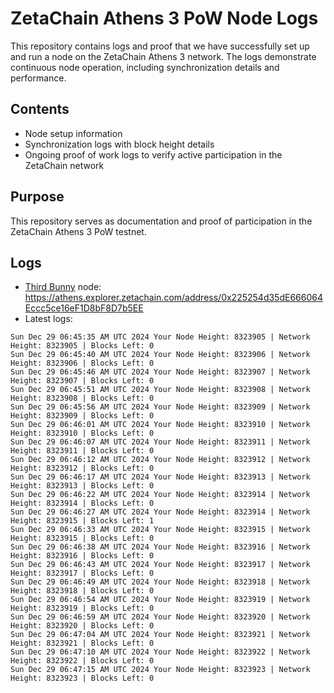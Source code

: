 # ZetaChain Athens 3 PoW Node Logs
This repository contains logs and proof that we have successfully set up and run a node on the ZetaChain Athens 3 network. The logs demonstrate continuous node operation, including synchronization details and performance.

## Contents
- Node setup information
- Synchronization logs with block height details
- Ongoing proof of work logs to verify active participation in the ZetaChain network

## Purpose
This repository serves as documentation and proof of participation in the ZetaChain Athens 3 PoW testnet.

## Logs

- [Third Bunny](https://thirdbunny.xyz/) node: https://athens.explorer.zetachain.com/address/0x225254d35dE666064Eccc5ce16eF1D8bF8D7b5EE
- Latest logs:
```
Sun Dec 29 06:45:35 AM UTC 2024 Your Node Height: 8323905 | Network Height: 8323905 | Blocks Left: 0
Sun Dec 29 06:45:40 AM UTC 2024 Your Node Height: 8323906 | Network Height: 8323906 | Blocks Left: 0
Sun Dec 29 06:45:46 AM UTC 2024 Your Node Height: 8323907 | Network Height: 8323907 | Blocks Left: 0
Sun Dec 29 06:45:51 AM UTC 2024 Your Node Height: 8323908 | Network Height: 8323908 | Blocks Left: 0
Sun Dec 29 06:45:56 AM UTC 2024 Your Node Height: 8323909 | Network Height: 8323909 | Blocks Left: 0
Sun Dec 29 06:46:01 AM UTC 2024 Your Node Height: 8323910 | Network Height: 8323910 | Blocks Left: 0
Sun Dec 29 06:46:07 AM UTC 2024 Your Node Height: 8323911 | Network Height: 8323911 | Blocks Left: 0
Sun Dec 29 06:46:12 AM UTC 2024 Your Node Height: 8323912 | Network Height: 8323912 | Blocks Left: 0
Sun Dec 29 06:46:17 AM UTC 2024 Your Node Height: 8323913 | Network Height: 8323913 | Blocks Left: 0
Sun Dec 29 06:46:22 AM UTC 2024 Your Node Height: 8323914 | Network Height: 8323914 | Blocks Left: 0
Sun Dec 29 06:46:27 AM UTC 2024 Your Node Height: 8323914 | Network Height: 8323915 | Blocks Left: 1
Sun Dec 29 06:46:33 AM UTC 2024 Your Node Height: 8323915 | Network Height: 8323915 | Blocks Left: 0
Sun Dec 29 06:46:38 AM UTC 2024 Your Node Height: 8323916 | Network Height: 8323916 | Blocks Left: 0
Sun Dec 29 06:46:43 AM UTC 2024 Your Node Height: 8323917 | Network Height: 8323917 | Blocks Left: 0
Sun Dec 29 06:46:49 AM UTC 2024 Your Node Height: 8323918 | Network Height: 8323918 | Blocks Left: 0
Sun Dec 29 06:46:54 AM UTC 2024 Your Node Height: 8323919 | Network Height: 8323919 | Blocks Left: 0
Sun Dec 29 06:46:59 AM UTC 2024 Your Node Height: 8323920 | Network Height: 8323920 | Blocks Left: 0
Sun Dec 29 06:47:04 AM UTC 2024 Your Node Height: 8323921 | Network Height: 8323921 | Blocks Left: 0
Sun Dec 29 06:47:10 AM UTC 2024 Your Node Height: 8323922 | Network Height: 8323922 | Blocks Left: 0
Sun Dec 29 06:47:15 AM UTC 2024 Your Node Height: 8323923 | Network Height: 8323923 | Blocks Left: 0
```
